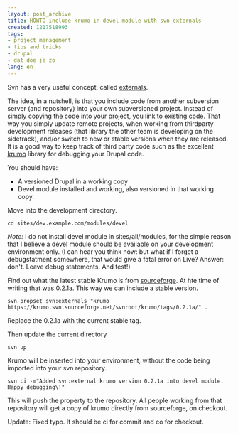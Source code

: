 ```yaml
---
layout: post_archive
title: HOWTO include krumo in devel module with svn externals
created: 1217518993
tags:
- project management
- tips and tricks
- drupal
- dat doe je zo
lang: en
---
```

Svn has a very useful concept, called [externals](http://svnbook.red-bean.com/en/1.0/ch07s03.html).

The idea, in a nutshell, is that you include code from another subversion server (and repository) into your own subversioned project. Instead of simply copying the code into your project, you link to existing code. That way you simply update remote projects, when working from thirdparty development releases (that library the other team is developing on the sidetrack), and/or switch to new or stable versions when they are released.
It is a good way to keep track of third party code such as the excellent [krumo](http://krumo.sourceforge.net/) library for debugging your Drupal code. 

You should have:

* A versioned Drupal in a working copy
* Devel module installed and working, also versioned in that working copy.

Move into the development directory.

    cd sites/dev.example.com/modules/devel

*Note:* I do not install devel module in sites/all/modules, for the simple reason that I believe a devel module should be available on your development environment only. (I can hear you think now: but what if I forget a debugstatment somewhere, that would give a fatal error on Live? Answer: don't. Leave debug statements. And test!)

Find out what the latest stable Krumo is from [sourceforge](http://sourceforge.net/project/showfiles.php?group_id=194198). At hte time of writing that was 0.2.1a. This way we can include a stable version.

    svn propset svn:externals "krumo https://krumo.svn.sourceforge.net/svnroot/krumo/tags/0.2.1a/" .

Replace the 0.2.1a with the current stable tag. 

Then update the current directory

    svn up

Krumo will be inserted into your environment, without the code being imported into your svn repository.

    svn ci -m"Added svn:external krumo version 0.2.1a into devel module. Happy debugging\!"

This will push the property to the repository. All people working from that repository will get a copy of krumo directly from sourceforge, on checkout. 

Update: Fixed typo. It should be ci for commit and co for checkout. 
